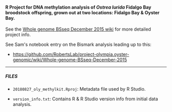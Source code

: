 #### R Project for DNA methylation analysis of _Ostrea lurida_ Fidalgo Bay broodstock offspring, grown out at two locations: Fidalgo Bay & Oyster Bay.

See the [Whole genome BSseq December 2015 wiki](https://github.com/RobertsLab/project-olympia.oyster-genomic/wiki/Whole-genome-BSseq-December-2015) for more detailed project info.

See Sam's notebook entry on the Bismark analysis leading up to this:

- https://github.com/RobertsLab/project-olympia.oyster-genomic/wiki/Whole-genome-BSseq-December-2015


---

##### FILES

- ```20180827_oly_methylkit.Rproj```: Metadata file used by R Studio.

- ```version_info.txt```: Contains R & R Studio version info from initial data analysis.
